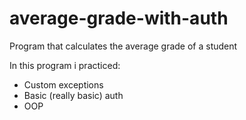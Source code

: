 # average-grade-with-auth
Program that calculates the average grade of a student

In this program i practiced:

- Custom exceptions
- Basic (really basic) auth
- OOP

